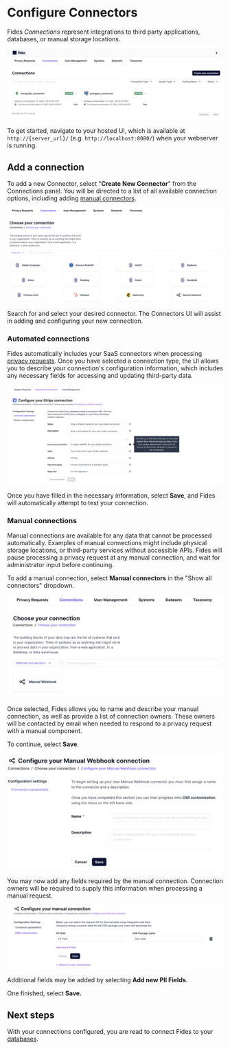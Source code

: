 # Configure Connectors

Fides *Connections* represent integrations to third party applications, databases, or manual storage locations.

![Connections List](../../../public/assets/img/dsr_quickstart/connections_list.png)

To get started, navigate to your hosted UI, which is available at `http://{server_url}/` (e.g. `http://localhost:8080/`) when your webserver is running. 

## Add a connection

To add a new Connector, select "**Create New Connector**" from the Connections panel. You will be directed to a list of all available connection options, including adding [manual connectors](#manual-connections).

![Add A Connection](../../../public/assets/img/dsr_quickstart/new_connection.png)

Search for and select your desired connector. The Connectors UI will assist in adding and configuring your new connection. 

### Automated connections

Fides automatically includes your SaaS connectors when processing [privacy requests](../getting-started/privacy_requests.md). Once you have selected a connection type, the UI allows you to describe your connection's configuration information, which includes any necessary fields for accessing and updating third-party data.

![Configure Connections](../../../public/assets/img/dsr_quickstart/configure_connection.png)

Once you have filled in the necessary information, select **Save**, and Fides will automatically attempt to test your connection.

### Manual connections

Manual connections are available for any data that cannot be processed automatically. Examples of manual connections might include physical storage locations, or third-party services without accessible APIs. Fides will pause processing a privacy request at any manual connection, and wait for administrator input before continuing.

To add a manual connection, select **Manual connectors** in the "Show all connectors" dropdown. 

![Manual Connection](../../../public/assets/img/dsr_quickstart/manual_connection.png)

Once selected, Fides allows you to name and describe your manual connection, as well as provide a list of connection owners. These owners will be contacted by email when needed to respond to a privacy request with a manual component.

To continue, select **Save**.

![Manual Configuration](../../../public/assets/img/dsr_quickstart/manual_configuration.png)

You may now add any fields required by the manual connection. Connection owners will be required to supply this information when processing a manual request.

![Manual Fields](../../../public/assets/img/dsr_quickstart/manual_fields.png)

Additional fields may be added by selecting **Add new PII Fields**. 

One finished, select **Save.**

## Next steps
With your connections configured, you are read to connect Fides to your [databases](./connect_databases).